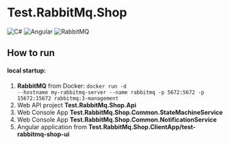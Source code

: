 # Test.RabbitMq.Shop

![C#](https://img.shields.io/badge/c%23-%23239120.svg?style=for-the-badge&logo=c-sharp&logoColor=white)
![Angular](https://img.shields.io/badge/angular-%23DD0031.svg?style=for-the-badge&logo=angular&logoColor=white)
![RabbitMQ](https://img.shields.io/badge/Rabbitmq-FF6600?style=for-the-badge&logo=rabbitmq&logoColor=white)

<h2>How to run</h2>

<h4>local startup:</h4>

1. **RabbitMQ** from Docker: <code>docker run -d --hostname my-rabbitmq-server --name rabbitmq -p 5672:5672 -p 15672:15672 rabbitmq:3-management</code>
2. Web API project **Test.RabbitMq.Shop.Api**
3. Web Console App **Test.RabbitMq.Shop.Common.StateMachineService**
4. Web Console App **Test.RabbitMq.Shop.Common.NotificationService**
5. Angular application from **Test.RabbitMq.Shop.ClientApp/test-rabbitmq-shop-ui**

